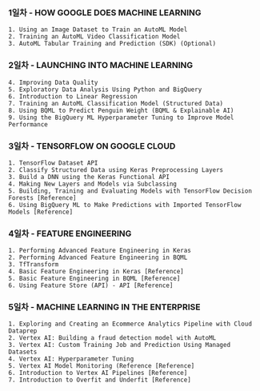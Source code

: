 ### 1일차 - HOW GOOGLE DOES MACHINE LEARNING
    1. Using an Image Dataset to Train an AutoML Model
    2. Training an AutoML Video Classification Model
    3. AutoML Tabular Training and Prediction (SDK) (Optional)

### 2일차 - LAUNCHING INTO MACHINE LEARNING
    4. Improving Data Quality
    5. Exploratory Data Analysis Using Python and BigQuery
    6. Introduction to Linear Regression
    7. Training an AutoML Classification Model (Structured Data)
    8. Using BQML to Predict Penguin Weight (BQML & Explainable AI)
    9. Using the BigQuery ML Hyperparameter Tuning to Improve Model Performance

### 3일차 - TENSORFLOW ON GOOGLE CLOUD
    1. TensorFlow Dataset API
    2. Classify Structured Data using Keras Preprocessing Layers
    3. Build a DNN using the Keras Functional API
    4. Making New Layers and Models via Subclassing
    5. Building, Training and Evaluating Models with TensorFlow Decision Forests [Reference]
    6. Using BigQuery ML to Make Predictions with Imported TensorFlow Models [Reference]

### 4일차 - FEATURE ENGINEERING
    1. Performing Advanced Feature Engineering in Keras
    2. Performing Advanced Feature Engineering in BQML
    3. TfTransform
    4. Basic Feature Engineering in Keras [Reference]
    5. Basic Feature Engineering in BQML [Reference]
    6. Using Feature Store (API) - API [Reference]

### 5일차 - MACHINE LEARNING IN THE ENTERPRISE
    1. Exploring and Creating an Ecommerce Analytics Pipeline with Cloud Dataprep
    2. Vertex AI: Building a fraud detection model with AutoML
    3. Vertex AI: Custom Training Job and Prediction Using Managed Datasets
    4. Vertex AI: Hyperparameter Tuning
    5. Vertex AI Model Monitoring (Reference [Reference]
    6. Introduction to Vertex AI Pipelines [Reference]
    7. Introduction to Overfit and Underfit [Reference]
